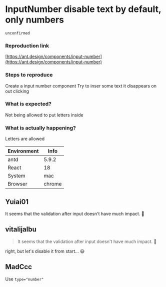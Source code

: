# InputNumber disable text by default, only numbers

`unconfirmed`

### Reproduction link

[https://ant.design/components/input-number](https://ant.design/components/input-number)

### Steps to reproduce

Create a input number component
Try to inser some text
it disappears on out clicking

### What is expected?

Not being allowed to put letters inside

### What is actually happening?

Letters are allowed

| Environment | Info   |
| ----------- | ------ |
| antd        | 5.9.2  |
| React       | 18     |
| System      | mac    |
| Browser     | chrome |

<!-- generated by ant-design-issue-helper. DO NOT REMOVE -->

## Yuiai01

It seems that the validation after input doesn't have much impact. 🤔

## vitalijalbu

> It seems that the validation after input doesn't have much impact. 🤔

right, but let's disable it from start... 😃

## MadCcc

Use `type="number"`
